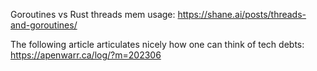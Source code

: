 Goroutines vs Rust threads mem usage:
https://shane.ai/posts/threads-and-goroutines/

The following article articulates nicely how one can think of tech debts: 
https://apenwarr.ca/log/?m=202306
